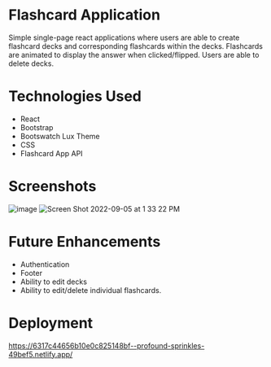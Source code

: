 # Flashcard Application

Simple single-page react applications where users are able to create flashcard decks and corresponding flashcards within the decks.  Flashcards are animated to display the answer when clicked/flipped. Users are able to delete decks.  


# Technologies Used
- React
- Bootstrap
- Bootswatch Lux Theme
- CSS
- Flashcard App API


# Screenshots
![image](https://user-images.githubusercontent.com/30585039/188510132-4d4b21a5-8acb-4445-a587-36df1b5618e8.png)
![Screen Shot 2022-09-05 at 1 33 22 PM](https://user-images.githubusercontent.com/30585039/188510147-9e025cb6-89ed-4952-9b3d-99310a3dc815.png)


# Future Enhancements
- Authentication 
- Footer
- Ability to edit decks
- Ability to edit/delete individual flashcards. 

# Deployment 
https://6317c44656b10e0c825148bf--profound-sprinkles-49bef5.netlify.app/
